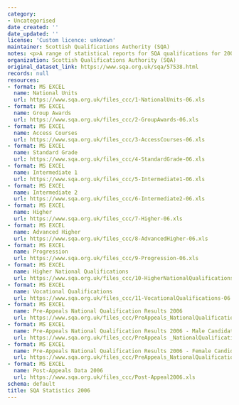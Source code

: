 ```yaml
---
category:
- Uncategorised
date_created: ''
date_updated: ''
license: 'Custom licence: unknown'
maintainer: Scottish Qualifications Authority (SQA)
notes: <p>A range of statistical reports for SQA qualifications for 2006.</p>
organization: Scottish Qualifications Authority (SQA)
original_dataset_link: https://www.sqa.org.uk/sqa/57538.html
records: null
resources:
- format: MS EXCEL
  name: National Units
  url: https://www.sqa.org.uk/files_ccc/1-NationalUnits-06.xls
- format: MS EXCEL
  name: Group Awards
  url: https://www.sqa.org.uk/files_ccc/2-GroupAwards-06.xls
- format: MS EXCEL
  name: Access Courses
  url: https://www.sqa.org.uk/files_ccc/3-AccessCourses-06.xls
- format: MS EXCEL
  name: Standard Grade
  url: https://www.sqa.org.uk/files_ccc/4-StandardGrade-06.xls
- format: MS EXCEL
  name: Intermediate 1
  url: https://www.sqa.org.uk/files_ccc/5-Intermediate1-06.xls
- format: MS EXCEL
  name: Intermediate 2
  url: https://www.sqa.org.uk/files_ccc/6-Intermediate2-06.xls
- format: MS EXCEL
  name: Higher
  url: https://www.sqa.org.uk/files_ccc/7-Higher-06.xls
- format: MS EXCEL
  name: Advanced Higher
  url: https://www.sqa.org.uk/files_ccc/8-AdvancedHigher-06.xls
- format: MS EXCEL
  name: Progression
  url: https://www.sqa.org.uk/files_ccc/9-Progression-06.xls
- format: MS EXCEL
  name: Higher National Qualifications
  url: https://www.sqa.org.uk/files_ccc/10-HigherNationalQualifications-06.xls
- format: MS EXCEL
  name: Vocational Qualifications
  url: https://www.sqa.org.uk/files_ccc/11-VocationalQualifications-06.xls
- format: MS EXCEL
  name: Pre-Appeals National Qualification Results 2006
  url: https://www.sqa.org.uk/files_ccc/PreAppeals_NationalQualificationResults2006.xls
- format: MS EXCEL
  name: Pre-Appeals National Qualification Results 2006 - Male Candidates
  url: https://www.sqa.org.uk/files_ccc/PreAppeals _NationalQualificationResults2006_MaleCandidates.xls
- format: MS EXCEL
  name: Pre-Appeals National Qualification Results 2006 - Female Candidates
  url: https://www.sqa.org.uk/files_ccc/PreAppeals_NationalQualificationResults2006_FemaleCandidates.xls
- format: MS EXCEL
  name: Post-Appeals Data 2006
  url: https://www.sqa.org.uk/files_ccc/Post-Appeal2006.xls
schema: default
title: SQA Statistics 2006
---
```

